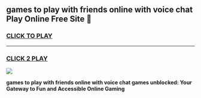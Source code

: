 
## games to play with friends online with voice chat Play Online Free Site 👋
<h3>
<a href="https://download.freeplayer.one?title=games_to_play_with_friends_online_with_voice_chat&ref=21F">CLICK TO PLAY</a></h3>
<hr>

<h3>
<a href="https://download.freeplayer.one?title=games_to_play_with_friends_online_with_voice_chat&ref=21F">CLICK 2 PLAY</a>
  
</h3>

<a href="https://download.freeplayer.one?title=games_to_play_with_friends_online_with_voice_chat&ref=21F"><img src="https://cdnb.artstation.com/p/assets/images/images/032/539/853/original/anto-thomas-button-gif.gif"></a>


**games to play with friends online with voice chat games unblocked: Your Gateway to Fun and Accessible Online Gaming**
